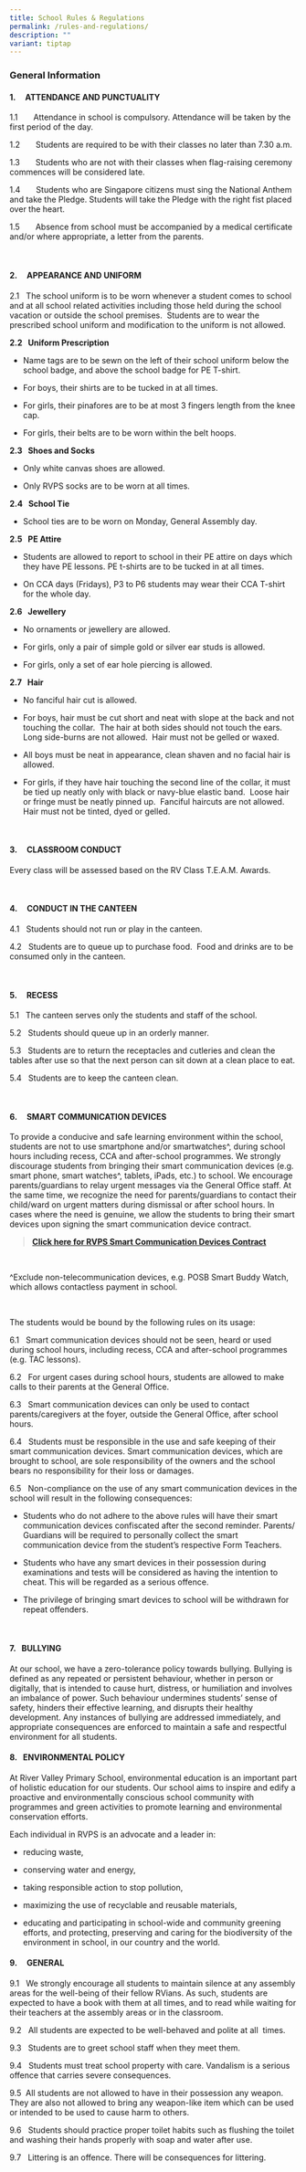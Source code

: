 ```yaml
---
title: School Rules & Regulations
permalink: /rules-and-regulations/
description: ""
variant: tiptap
---
```

<h3><strong>General Information</strong></h3>
<p></p>
<h4><strong>1.&nbsp;&nbsp;&nbsp;&nbsp; ATTENDANCE AND PUNCTUALITY</strong></h4>
<p>1.1&nbsp;&nbsp;&nbsp;&nbsp;&nbsp;&nbsp; Attendance in school is compulsory.
Attendance will be taken by the first period of the day.</p>
<p>1.2&nbsp;&nbsp;&nbsp;&nbsp;&nbsp;&nbsp; Students are required to be with
their classes no later than 7.30 a.m.</p>
<p>1.3&nbsp;&nbsp;&nbsp;&nbsp;&nbsp;&nbsp; Students who are not with their
classes when flag-raising ceremony commences will be considered late.</p>
<p>1.4&nbsp;&nbsp;&nbsp;&nbsp;&nbsp;&nbsp; Students who are Singapore citizens
must sing the National Anthem and take the Pledge. Students will take the
Pledge with the right fist placed over the heart.</p>
<p>1.5&nbsp;&nbsp;&nbsp;&nbsp;&nbsp;&nbsp; Absence from school must be accompanied
by a medical certificate and/or where appropriate, a letter from the parents.</p>
<p>&nbsp;</p>
<h4><strong>2.&nbsp;&nbsp;&nbsp;&nbsp; APPEARANCE AND UNIFORM</strong></h4>
<p>2.1&nbsp;&nbsp; The school uniform is to be worn whenever a student comes
to school and at all school related activities including those held during
the school vacation or outside the school premises.&nbsp; Students are
to wear the prescribed school uniform and modification to the uniform is
not allowed.</p>
<p><strong>2.2&nbsp;&nbsp; Uniform Prescription</strong>
</p>
<ul data-tight="true" class="tight">
<li>
<p>Name tags are to be sewn on the left of their school uniform below the
school badge, and above the school badge for PE T-shirt.</p>
</li>
<li>
<p>For boys, their shirts are to be tucked in at all times.</p>
</li>
<li>
<p>For girls, their pinafores are to be at most 3 fingers length from the
knee cap.</p>
</li>
<li>
<p>For girls, their belts are to be worn within the belt hoops.</p>
</li>
</ul>
<p><strong>2.3&nbsp;&nbsp; Shoes and Socks</strong>
</p>
<ul data-tight="true" class="tight">
<li>
<p>Only white canvas shoes are allowed.</p>
</li>
<li>
<p>Only RVPS socks are to be worn at all times.</p>
</li>
</ul>
<p><strong>2.4&nbsp;&nbsp; School Tie</strong>
</p>
<ul data-tight="true" class="tight">
<li>
<p>School ties are to be worn on Monday, General Assembly day.</p>
</li>
</ul>
<p><strong>2.5&nbsp;&nbsp; PE Attire</strong>
</p>
<ul data-tight="true" class="tight">
<li>
<p>Students are allowed to report to school in their PE attire on days which
they have PE lessons. PE t-shirts are to be tucked in at all times.</p>
</li>
<li>
<p>On CCA days (Fridays), P3 to P6 students may wear their CCA T-shirt for
the whole day.</p>
</li>
</ul>
<p><strong>2.6&nbsp;&nbsp; Jewellery</strong>
</p>
<ul data-tight="true" class="tight">
<li>
<p>No ornaments or jewellery are allowed.</p>
</li>
<li>
<p>For girls, only a pair of simple gold or silver ear studs is allowed.</p>
</li>
<li>
<p>For girls, only a set of ear hole piercing is allowed.</p>
</li>
</ul>
<p><strong>2.7&nbsp;&nbsp; Hair</strong>
</p>
<ul data-tight="true" class="tight">
<li>
<p>No fanciful hair cut is allowed.</p>
</li>
<li>
<p>For boys, hair must be cut short and neat with slope at the back and not
touching the collar.&nbsp; The hair at both sides should not touch the
ears.&nbsp; Long side-burns are not allowed.&nbsp; Hair must not be gelled
or waxed.</p>
</li>
<li>
<p>All boys must be neat in appearance, clean shaven and no facial hair is
allowed.</p>
</li>
<li>
<p>For girls, if they have hair touching the second line of the collar, it
must be tied up neatly only with black or navy-blue elastic band.&nbsp;
Loose hair or fringe must be neatly pinned up.&nbsp; Fanciful haircuts
are not allowed.&nbsp; Hair must not be tinted, dyed or gelled.</p>
</li>
</ul>
<p>&nbsp;</p>
<h4><strong>3.&nbsp;&nbsp;&nbsp;&nbsp; CLASSROOM CONDUCT</strong></h4>
<p>Every class will be assessed based on the RV Class T.E.A.M. Awards.</p>
<p>&nbsp;</p>
<h4><strong>4.&nbsp;&nbsp;&nbsp;&nbsp; CONDUCT IN THE CANTEEN</strong></h4>
<p>4.1&nbsp;&nbsp; Students should not run or play in the canteen.</p>
<p>4.2&nbsp;&nbsp; Students are to queue up to purchase food.&nbsp; Food
and drinks are to be consumed only in the canteen.</p>
<p>&nbsp;</p>
<h4><strong>5.&nbsp;&nbsp;&nbsp;&nbsp; RECESS</strong></h4>
<p>5.1&nbsp;&nbsp; The canteen serves only the students and staff of the
school.</p>
<p>5.2&nbsp;&nbsp; Students should queue up in an orderly manner.</p>
<p>5.3&nbsp;&nbsp; Students are to return the receptacles and cutleries and
clean the tables after use so that the next person can sit down at a clean
place to eat.</p>
<p>5.4&nbsp;&nbsp; Students are to keep the canteen clean.</p>
<p>&nbsp;</p>
<h4><strong>6.&nbsp;&nbsp;&nbsp;&nbsp; SMART COMMUNICATION DEVICES</strong></h4>
<p>To provide a conducive and safe learning environment within the school,
students are not to use smartphone and/or smartwatches^, during school
hours including recess, CCA and after-school programmes. We strongly discourage
students from bringing their smart communication devices (e.g. smart phone,
smart watches^, tablets, iPads, etc.) to school. We encourage parents/guardians
to relay urgent messages via the General Office staff. At the same time,
we recognize the need for parents/guardians to contact their child/ward
on urgent matters during dismissal or after school hours. In cases where
the need is genuine, we allow the students to bring their smart devices
upon signing the smart communication device contract.</p>
<p></p>
<blockquote>
<p><strong><a href="https://form.gov.sg/63c250adf2bd6c00123d4a21" rel="noopener nofollow" target="_blank">Click here for RVPS Smart Communication Devices Contract</a></strong>
</p>
</blockquote>
<p>&nbsp;</p>
<p>^Exclude non-telecommunication devices, e.g. POSB Smart Buddy Watch, which
allows contactless payment in school.</p>
<p>&nbsp;</p>
<p>The students would be bound by the following rules on its usage:</p>
<p>6.1&nbsp;&nbsp; Smart communication devices should not be seen, heard
or used during school hours, including recess, CCA and after-school programmes
(e.g. TAC lessons).</p>
<p>6.2&nbsp;&nbsp; For urgent cases during school hours, students are allowed
to make calls to their parents at the General Office.</p>
<p>6.3&nbsp;&nbsp; Smart communication devices can only be used to contact
parents/caregivers at the foyer, outside the General Office, after school
hours.</p>
<p>6.4&nbsp;&nbsp; Students must be responsible in the use and safe keeping
of their smart communication devices. Smart communication devices, which
are brought to school, are sole responsibility of the owners and the school
bears no responsibility for their loss or damages.</p>
<p>6.5&nbsp;&nbsp; Non-compliance on the use of any smart communication devices
in the school will result in the following consequences:</p>
<ul data-tight="true" class="tight">
<li>
<p>Students who do not adhere to the above rules will have their smart communication
devices confiscated after the second reminder. Parents/ Guardians will
be required to personally collect the smart communication device from the
student’s respective Form Teachers.</p>
</li>
<li>
<p>Students who have any smart devices in their possession during examinations
and tests will be considered as having the intention to cheat. This will
be regarded as a serious offence.</p>
</li>
<li>
<p>The privilege of bringing smart devices to school will be withdrawn for
repeat offenders.</p>
</li>
</ul>
<p>&nbsp;</p>
<h4><strong>7.&nbsp;&nbsp; BULLYING</strong></h4>
<p>At our school, we have a zero-tolerance policy towards bullying. Bullying
is defined as any repeated or persistent behaviour, whether in person or
digitally, that is intended to cause hurt, distress, or humiliation and
involves an imbalance of power. Such behaviour undermines students’ sense
of safety, hinders their effective learning, and disrupts their healthy
development. Any instances of bullying are addressed immediately, and appropriate
consequences are enforced to maintain a safe and respectful environment
for all students.</p>
<p></p>
<h4><strong>8.&nbsp;&nbsp; ENVIRONMENTAL POLICY</strong></h4>
<p>At River Valley Primary School, environmental education is an important
part of holistic education for our students. Our school aims to inspire
and edify a proactive and environmentally conscious school community with
programmes and green activities to promote learning and environmental conservation
efforts.</p>
<p>Each individual in RVPS is an advocate and a leader in:</p>
<ul data-tight="true" class="tight">
<li>
<p>reducing waste,</p>
</li>
<li>
<p>conserving water and energy,</p>
</li>
<li>
<p>taking responsible action to stop pollution,</p>
</li>
<li>
<p>maximizing the use of recyclable and reusable materials,</p>
</li>
<li>
<p>educating and participating in school-wide and community greening efforts,
and protecting, preserving and caring for the biodiversity of the environment
in school, in our country and the world.</p>
</li>
</ul>
<p></p>
<h4><strong>9.&nbsp;&nbsp;&nbsp;&nbsp; GENERAL</strong></h4>
<p>9.1&nbsp;&nbsp; We strongly encourage all students to maintain silence
at any assembly areas for the well-being of their fellow RVians. As such,
students are expected to have a book with them at all times, and to read
while waiting for their teachers at the assembly areas or in the classroom.</p>
<p>9.2&nbsp;&nbsp; All students are expected to be well-behaved and polite
at all &nbsp;times.</p>
<p>9.3&nbsp;&nbsp; Students are to greet school staff when they meet them.</p>
<p>9.4&nbsp;&nbsp; Students must treat school property with care. Vandalism
is a serious offence that carries severe consequences.</p>
<p>9.5&nbsp; All students are not allowed to have in their possession any
weapon. They are also not allowed to bring any weapon-like item which can
be used or intended to be used to cause harm to others.</p>
<p>9.6&nbsp;&nbsp; Students should practice proper toilet habits such as
flushing the toilet and washing their hands properly with soap and water
after use.</p>
<p>9.7&nbsp;&nbsp; Littering is an offence. There will be consequences for
littering.</p>
<p>&nbsp;</p>
<p></p>
<p><strong>&nbsp;</strong>
</p>